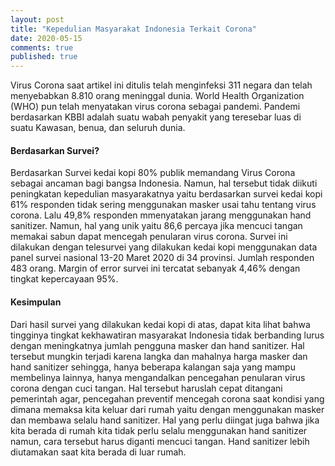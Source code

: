 ```yaml
---
layout: post
title: "Kepedulian Masyarakat Indonesia Terkait Corona"
date: 2020-05-15
comments: true
published: true
---
```


Virus Corona saat artikel ini ditulis telah menginfeksi 311 negara dan telah menyebabkan 8.810 orang meninggal dunia. World Health Organization (WHO) pun telah menyatakan virus corona sebagai pandemi. Pandemi berdasarkan KBBI adalah suatu wabah penyakit yang teresebar luas di suatu Kawasan, benua, dan seluruh dunia.

#### Berdasarkan Survei?

Berdasarkan Survei kedai kopi 80% publik memandang Virus Corona sebagai ancaman bagi bangsa Indonesia. Namun, hal tersebut tidak diikuti peningkatan kepedulian masyarakatnya yaitu berdasarkan survei kedai kopi 61%  responden tidak sering menggunakan masker usai tahu tentang virus corona. Lalu 49,8% responden mmenyatakan jarang menggunakan hand sanitizer. Namun, hal yang unik yaitu 86,6 percaya jika mencuci tangan memakai sabun dapat mencegah penularan virus corona. Survei ini dilakukan dengan telesurvei yang dilakukan kedai kopi menggunakan data panel survei nasional 13-20 Maret 2020 di 34 provinsi. Jumlah responden 483 orang. Margin of error survei ini tercatat sebanyak 4,46% dengan tingkat kepercayaan 95%.

#### Kesimpulan

Dari hasil survei yang dilakukan kedai kopi di atas, dapat kita lihat bahwa tingginya tingkat kekhawatiran masyarakat Indonesia tidak berbanding lurus dengan meningkatnya jumlah pengguna masker dan hand sanitizer. Hal tersebut mungkin terjadi karena langka dan mahalnya harga masker dan hand sanitizer sehingga, hanya beberapa kalangan saja yang mampu membelinya lainnya, hanya mengandalkan pencegahan penularan virus corona dengan cuci tangan. Hal tersebut haruslah cepat ditangani pemerintah agar, pencegahan preventif mencegah corona saat kondisi yang dimana memaksa kita keluar dari rumah yaitu dengan menggunakan masker dan membawa selalu hand sanitizer. Hal yang perlu diingat juga bahwa jika kita berada di rumah kita tidak perlu selalu menggunakan hand sanitizer namun, cara tersebut harus diganti mencuci tangan. Hand sanitizer lebih diutamakan saat kita berada di luar rumah.